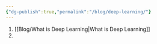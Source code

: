 ```yaml
---
{"dg-publish":true,"permalink":"/blog/deep-learning/"}
---
```


1. [[Blog/What is Deep Learning\|What is Deep Learning]]
2. 

